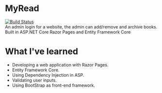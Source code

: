 # MyRead
[![Build Status](https://dev.azure.com/mmmolin78/mmmolin/_apis/build/status/mmmolin.MyRead?branchName=master)](https://dev.azure.com/mmmolin78/mmmolin/_build/latest?definitionId=5&branchName=master)\
An admin login for a website, the admin can add/remove and archive books.\
Built in ASP.NET Core Razor Pages and Entity Framework Core 


# What I've learned
* Developing a web application with Razor Pages.
* Entity Framework Core.
* Using Dependency Injection in ASP.
* Validating user inputs.
* Using BootStrap as front-end framework.
 
